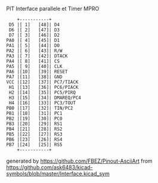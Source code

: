 PIT Interface parallele et Timer
MPRO


	    +-----------+
	 D5 |[ 1]   [48]| D4
	 D6 |[ 2]   [47]| D3
	 D7 |[ 3]   [46]| D2
	PA0 |[ 4]   [45]| D1
	PA1 |[ 5]   [44]| D0
	PA2 |[ 6]   [43]| R/W
	PA3 |[ 7]   [42]| DTACK
	PA4 |[ 8]   [41]| CS
	PA5 |[ 9]   [40]| CLK
	PA6 |[10]   [39]| RESET
	PA7 |[11]   [38]| GND
	VCC |[12]   [37]| PC7/TIACK
	 H1 |[13]   [36]| PC6/PIACK
	 H2 |[14]   [35]| PC5/PIRQ
	 H3 |[15]   [34]| DMAREQ/PC4
	 H4 |[16]   [33]| PC3/TOUT
	PB0 |[17]   [32]| TIN/PC2
	PB1 |[18]   [31]| PC1
	PB2 |[19]   [30]| PC0
	PB3 |[20]   [29]| RS1
	PB4 |[21]   [28]| RS2
	PB5 |[22]   [27]| RS3
	PB6 |[23]   [26]| RS4
	PB7 |[24]   [25]| RS5
	    +-----------+


generated by https://github.com/FBEZ/Pinout-AsciiArt from https://github.com/ask6483/kicad-symbols/blob/master/Interface.kicad_sym